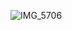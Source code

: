 ![IMG_5706](https://user-images.githubusercontent.com/76490174/175537450-1970d1b8-ffaf-481c-9ac3-d500e6af9c87.jpeg)
